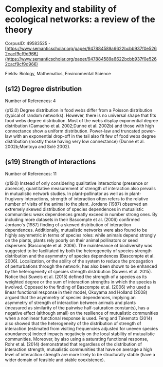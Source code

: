 # Complexity and stability of ecological networks: a review of the theory

CorpusID: 49583525 - [https://www.semanticscholar.org/paper/947884589a6622bcbb937f0e5262cacf9cf9d966](https://www.semanticscholar.org/paper/947884589a6622bcbb937f0e5262cacf9cf9d966)

Fields: Biology, Mathematics, Environmental Science

## (s12) Degree distribution
Number of References: 4

(p12.0) Degree distribution in food webs differ from a Poisson distribution (typical of random networks). However, there is no universal shape that fits food webs degree distribution. Most of the webs display exponential degree distribution (Camacho et al. 2002;Dunne et al. 2002b) and those with high connectance show a uniform distribution. Power-law and truncated power-law with an exponential drop-off in the tail also fit few of food webs degree distribution (mostly those having very low connectance) (Dunne et al. 2002b;Montoya and Solé 2002).
## (s19) Strength of interactions
Number of References: 11

(p19.0) Instead of only considering qualitative interactions (presence or absence), quantitative measurement of strength of interaction also prevails in mutualistic network studies. In plant-pollinator as well as in plant-frugivory interactions, strength of interaction often refers to the relative number of visits of the animal to the plant. Jordano (1987) observed an extremely skewed distribution of species dependences in mutualistic communities: weak dependences greatly exceed in number strong ones. By including more datasets in their  Bascompte et al. (2006) confirmed Jordano's (1987) finding of a skewed distribution of interaction dependences. Additionally, mutualistic networks were also found to be highly asymmetric in terms of species roles: while animals depend strongly on the plants, plants rely poorly on their animal pollinators or seed dispersers (Bascompte et al. 2006). The maintenance of biodiversity was suggested to be facilitated by both the heterogeneity of species strength distribution and the asymmetry of species dependences (Bascompte et al. 2006). Localization, or the ability of the system to reduce the propagation of perturbations through the network, has also been shown to be enhanced by the heterogeneity of species strength distribution (Suweis et al. 2015). Notice that Suweis et al. (2015) defined the strength of a species as its weighted degree or the sum of interaction strengths in which the species is involved. Opposed to the finding of Bascompte et al. (2006) who used a linear functional response in their model, Okuyama and Holland (2008) argued that the asymmetry of species dependences, implying an asymmetry of strength of interaction between animals and plants (measured as similarity of the pairwise half-saturation constants), has a negative effect (although small) on the resilience of mutualistic communities when a nonlinear functional response is used. Feng and Takemoto (2014) also showed that the heterogeneity of the distribution of strength of interaction (estimated from visiting frequencies adjusted for uneven species abundances) indeed impacts negatively on the local stability of mutualistic communities. Moreover, by also using a saturating functional response, Rohr et al. (2014) demonstrated that regardless of the distribution of interaction strength, mutualistic communities that have on average a high level of interaction strength are more likely to be structurally stable (have a wider domain of feasible and stable coexistence).
